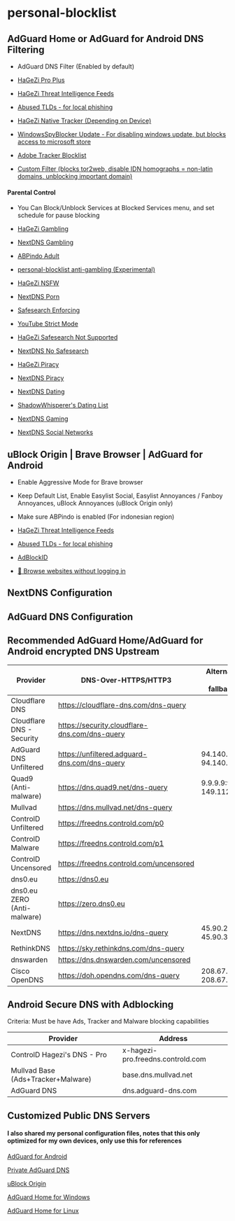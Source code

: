 # personal-blocklist

## AdGuard Home or AdGuard for Android DNS Filtering

- AdGuard DNS Filter (Enabled by default)

- [HaGeZi Pro Plus](https://raw.githubusercontent.com/hagezi/dns-blocklists/main/adblock/pro.txt)

- [HaGeZi Threat Intelligence Feeds](https://raw.githubusercontent.com/hagezi/dns-blocklists/main/adblock/tif.txt)

- [Abused TLDs - for local phishing](https://raw.githubusercontent.com/hagezi/dns-blocklists/main/adblock/spam-tlds.txt)

- [HaGeZi Native Tracker (Depending on Device)](https://github.com/hagezi/dns-blocklists?tab=readme-ov-file#native)

- [WindowsSpyBlocker Update - For disabling windows update, but blocks access to microsoft store](https://github.com/crazy-max/WindowsSpyBlocker/raw/master/data/dnscrypt/update.txt)

- [Adobe Tracker Blocklist](https://a.dove.isdumb.one/list.txt)

- [Custom Filter (blocks tor2web, disable IDN homographs = non-latin domains, unblocking important domain)](https://raw.githubusercontent.com/arfshl/personal-blocklist/refs/heads/main/internal-usage/b.txt)

#### Parental Control

- You Can Block/Unblock Services at Blocked Services menu, and set schedule for pause blocking

- [HaGeZi Gambling](https://raw.githubusercontent.com/hagezi/dns-blocklists/main/adblock/gambling.txt)

- [NextDNS Gambling](https://github.com/arfshl/nextdns-blocklists/raw/latest/subscriptions/gambling.txt)

- [ABPindo Adult](https://raw.githubusercontent.com/ABPindo/indonesianadblockrules/master/subscriptions/aghome_adult.txt)

- [personal-blocklist anti-gambling (Experimental)](https://github.com/arfshl/personal-blocklist/raw/main/my-filter/antijudol.txt)

- [HaGeZi NSFW](https://raw.githubusercontent.com/hagezi/dns-blocklists/main/adblock/nsfw.txt)

- [NextDNS Porn](https://github.com/arfshl/nextdns-blocklists/raw/latest/subscriptions/porn.txt)

- [Safesearch Enforcing](https://github.com/AdguardTeam/HostlistsRegistry/raw/refs/heads/main/assets/engines_safe_search.txt)

- [YouTube Strict Mode](https://raw.githubusercontent.com/AdguardTeam/HostlistsRegistry/refs/heads/main/assets/youtube_safe_search.txt)

- [HaGeZi Safesearch Not Supported](https://raw.githubusercontent.com/hagezi/dns-blocklists/main/adblock/nosafesearch.txt)

- [NextDNS No Safesearch](https://raw.githubusercontent.com/nextdns/no-safesearch/refs/heads/main/domains)

- [HaGeZi Piracy](https://raw.githubusercontent.com/hagezi/dns-blocklists/main/adblock/anti.piracy.txt)

- [NextDNS Piracy](https://github.com/arfshl/nextdns-blocklists/raw/latest/subscriptions/piracy.txt)

- [NextDNS Dating](https://github.com/arfshl/nextdns-blocklists/raw/latest/subscriptions/dating.txt)

- [ShadowWhisperer's Dating List](https://raw.githubusercontent.com/ShadowWhisperer/BlockLists/master/Lists/Dating)

- [NextDNS Gaming](https://github.com/arfshl/nextdns-blocklists/raw/latest/subscriptions/gaming.txt)

- [NextDNS Social Networks](https://github.com/arfshl/nextdns-blocklists/raw/latest/subscriptions/social-networks.txt)

## uBlock Origin | Brave Browser | AdGuard for Android

- Enable Aggressive Mode for Brave browser 

- Keep Default List, Enable Easylist Social, Easylist Annoyances / Fanboy Annoyances, uBlock Annoyances (uBlock Origin only)

- Make sure ABPindo is enabled (For indonesian region)

- [HaGeZi Threat Intelligence Feeds](https://raw.githubusercontent.com/hagezi/dns-blocklists/main/adblock/tif.txt)

- [Abused TLDs - for local phishing](https://raw.githubusercontent.com/hagezi/dns-blocklists/main/adblock/spam-tlds-ublock.txt)

- [AdBlockID](https://subscribe.adblockplus.org/?location=https://cdn.jsdelivr.net/gh/realodix/AdBlockID@master/dist/adblockid.adfl.txt&title=AdBlockID)

- [🚪 Browse websites without logging in](https://raw.githubusercontent.com/DandelionSprout/adfilt/refs/heads/master/BrowseWebsitesWithoutLoggingIn.txt)


## NextDNS Configuration

## AdGuard DNS Configuration


## Recommended AdGuard Home/AdGuard for Android encrypted DNS Upstream 

| Provider | DNS-Over-HTTPS/HTTP3 | Alternative UDP Port (for fallback/bootstrap) |
| --- | --- | --- | 
| Cloudflare DNS | https://cloudflare-dns.com/dns-query |
| Cloudflare DNS - Security | https://security.cloudflare-dns.com/dns-query |
| AdGuard DNS Unfiltered | https://unfiltered.adguard-dns.com/dns-query | 94.140.14.140:5353, 94.140.14.141:5353 |
| Quad9 (Anti-malware) | https://dns.quad9.net/dns-query | 9.9.9.9:9953, 149.112.112.112:9953
| Mullvad | https://dns.mullvad.net/dns-query |
| ControlD Unfiltered | https://freedns.controld.com/p0 |
| ControlD Malware | https://freedns.controld.com/p1 |
| ControlD Uncensored | https://freedns.controld.com/uncensored |
| dns0.eu | https://dns0.eu |
| dns0.eu ZERO (Anti-malware) | https://zero.dns0.eu |
| NextDNS | https://dns.nextdns.io/dns-query | 45.90.28.0:5353, 45.90.30.0:5353
| RethinkDNS | https://sky.rethinkdns.com/dns-query | 
| dnswarden | https://dns.dnswarden.com/uncensored |
| Cisco OpenDNS | https://doh.opendns.com/dns-query | 208.67.222.222:5353, 208.67.220.220:5353

## Android Secure DNS with Adblocking
Criteria: Must be have Ads, Tracker and Malware blocking capabilities

| Provider | Address |
| --- | --- |
| ControlD Hagezi's DNS - Pro| x-hagezi-pro.freedns.controld.com |
| Mullvad Base (Ads+Tracker+Malware) | base.dns.mullvad.net
| AdGuard DNS | dns.adguard-dns.com 

## Customized Public DNS Servers



#### I also shared my personal configuration files, notes that this only optimized for my own devices, only use this for references
[AdGuard for Android](https://github.com/arfshl/personal-blocklist/archive/refs/heads/adguard-for-android-config.zip)

[Private AdGuard DNS](https://github.com/arfshl/personal-blocklist/raw/main/res/adguarddnsconfig.txt)

[uBlock Origin](https://github.com/arfshl/personal-blocklist/raw/main/res/ublock0config.txt)

[AdGuard Home for Windows](https://github.com/arfshl/personal-blocklist/raw/main/res/aghome-win.yaml)

[AdGuard Home for Linux](https://github.com/arfshl/personal-blocklist/raw/main/res/aghome-linux.yaml)
